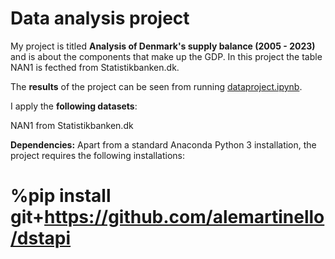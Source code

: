 # Data analysis project

My project is titled **Analysis of Denmark's supply balance (2005 - 2023)** and is about the components that make up the GDP.
In this project the table NAN1 is fecthed from Statistikbanken.dk.

The **results** of the project can be seen from running [dataproject.ipynb](dataproject.ipynb).

I apply the **following datasets**:

NAN1 from Statistikbanken.dk

**Dependencies:** Apart from a standard Anaconda Python 3 installation, the project requires the following installations:

# %pip install git+https://github.com/alemartinello/dstapi
